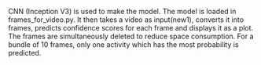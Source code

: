 CNN (Inception V3) is used to make the model.
 The model is loaded in frames_for_video.py.
  It then takes a video as input(new1), converts it into frames, predicts confidence scores for each frame and displays it as a plot.
  The frames are simultaneously deleted to reduce space consumption.
  For a bundle of 10 frames, only one activity which has the most probability is predicted.
 